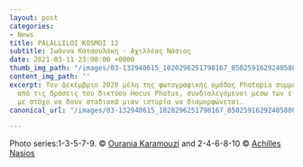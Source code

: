 ```yaml
---
layout: post
categories:
- News
title: PALALLILOI KOSMOI 12
subtitle: Ιωάννα Κατσουλάκη - Αχιλλέας Νάσιος
date: 2021-03-11 23:00:00 +0000
thumb_img_path: "/images/03-132940615_1020296251798167_8502591629248580064_n.jpg"
content_img_path: ''
excerpt: Τον Δεκέμβριο 2020 μέλη της φωτογραφικής ομάδας Photopia συμμετείχαν σε μια
  από τις δράσεις του δικτύου Hocus Photus, συνδιαλεγόμενοι μέσω των εικόνων τους
  με στόχο να δουν σταδιακά μιαν ιστορία να διαμορφώνεται.
canonical_url: "/images/03-132940615_1020296251798167_8502591629248580064_n.jpg"

---
```



Photo series:1-3-5-7-9. © <a href="https://www.facebook.com/ourania.karamouzi" target="blank">Ourania Karamouzi</a> and  2-4-6-8-10 © <a href="https://anikon.org/" target="blank">Achilles Nasios</a>